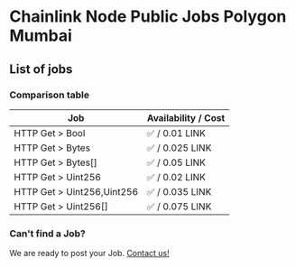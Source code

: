 # Chainlink Node Public Jobs Polygon Mumbai

## List of jobs

### Comparison table

| Job                         | Availability / Cost |
| --------------------------- | ------------------- |
| HTTP Get > Bool             | ✅ / 0.01 LINK      |
| HTTP Get > Bytes            | ✅ / 0.025 LINK     |
| HTTP Get > Bytes[]          | ✅ / 0.05 LINK      |
| HTTP Get > Uint256          | ✅ / 0.02 LINK      |
| HTTP Get > Uint256,Uint256  | ✅ / 0.035 LINK     |
| HTTP Get > Uint256[]        | ✅ / 0.075 LINK     |

### Can't find a Job?

We are ready to post your Job. [Contact us!](https://github.com/oraclelabs-link/chainlink-node-public-jobs#contact-us)
